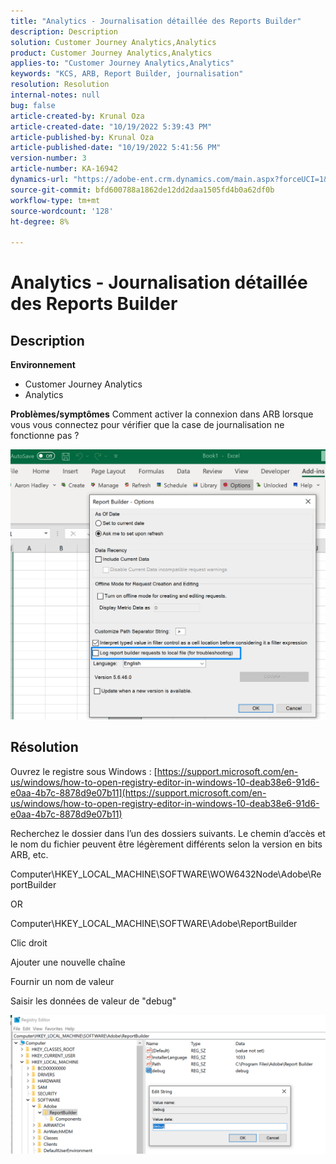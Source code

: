 ```yaml
---
title: "Analytics - Journalisation détaillée des Reports Builder"
description: Description
solution: Customer Journey Analytics,Analytics
product: Customer Journey Analytics,Analytics
applies-to: "Customer Journey Analytics,Analytics"
keywords: "KCS, ARB, Report Builder, journalisation"
resolution: Resolution
internal-notes: null
bug: false
article-created-by: Krunal Oza
article-created-date: "10/19/2022 5:39:43 PM"
article-published-by: Krunal Oza
article-published-date: "10/19/2022 5:41:56 PM"
version-number: 3
article-number: KA-16942
dynamics-url: "https://adobe-ent.crm.dynamics.com/main.aspx?forceUCI=1&pagetype=entityrecord&etn=knowledgearticle&id=591c0901-d54f-ed11-bba2-00224808679b"
source-git-commit: bfd600788a1862de12dd2daa1505fd4b0a62df0b
workflow-type: tm+mt
source-wordcount: '128'
ht-degree: 8%

---
```


# Analytics - Journalisation détaillée des Reports Builder

## Description

<b>Environnement</b>
- Customer Journey Analytics
- Analytics



<b>Problèmes/symptômes</b>
Comment activer la connexion dans ARB lorsque vous vous connectez pour vérifier que la case de journalisation ne fonctionne pas ?



![](assets/___5b1c0901-d54f-ed11-bba2-00224808679b___.png)


## Résolution




Ouvrez le registre sous Windows : [https://support.microsoft.com/en-us/windows/how-to-open-registry-editor-in-windows-10-deab38e6-91d6-e0aa-4b7c-8878d9e07b11](https://support.microsoft.com/en-us/windows/how-to-open-registry-editor-in-windows-10-deab38e6-91d6-e0aa-4b7c-8878d9e07b11)

Recherchez le dossier dans l’un des dossiers suivants. Le chemin d’accès et le nom du fichier peuvent être légèrement différents selon la version en bits ARB, etc.

Computer\HKEY_LOCAL_MACHINE\SOFTWARE\WOW6432Node\Adobe\ReportBuilder

OR

Computer\HKEY_LOCAL_MACHINE\SOFTWARE\Adobe\ReportBuilder

Clic droit

Ajouter une nouvelle chaîne

Fournir un nom de valeur

Saisir les données de valeur de &quot;debug&quot;

![](assets/066ee289-0b9e-eb11-b1ac-000d3a3684a8.png)
